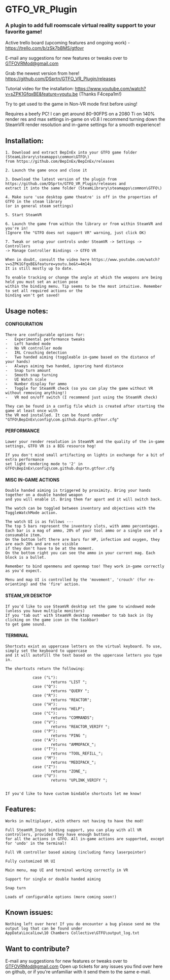 # GTFO_VR_Plugin
### A plugin to add full roomscale virtual reality support to your favorite game!

Active trello board (upcoming features and ongoing work) - https://trello.com/b/zSk7bBMS/gtfovr

E-mail any suggestions for new features or tweaks over to GTFOVRMod@gmail.com

Grab the newest version from here! https://github.com/DSprtn/GTFO_VR_Plugin/releases

Tutorial video for the installation: https://www.youtube.com/watch?v=sZPK1GfqxBE&feature=youtu.be (Thanks F4cepa1m!)

Try to get used to the game in Non-VR mode first before using! 

Requires a beefy PC! I can get around 80-90FPS on a 2080 Ti on 140% render res and max settings in-game on v0.8
I recommend turning down the SteamVR render resolution and in-game settings for a smooth experience!

## Installation: 

 	1. Download and extract BepInEx into your GTFO game folder (SteamLibrary\steamapps\common\GTFO\) 
	from https://github.com/BepInEx/BepInEx/releases
	
	2. Launch the game once and close it
	
	3. Download the latest version of the plugin from https://github.com/DSprtn/GTFO_VR_Plugin/releases and 
	extract it into the same folder (SteamLibrary\steamapps\common\GTFO\)
	
	4. Make sure 'use desktop game theatre' is off in the properties of GTFO in the steam library 
	(or in general steam settings)
	
	5. Start SteamVR
	
	6. Launch the game from within the library or from within SteamVR and you're in!
	(Ignore the "GTFO does not support VR" warning, just click OK)
	
	7. Tweak or setup your controls under SteamVR -> Settings -> Controllers 
	-> Manage Controller Bindings -> GTFO VR
	
	When in doubt, consult the video here https://www.youtube.com/watch?v=sZPK1GfqxBE&feature=youtu.be&t=4m14s
	It is still mostly up to date.
	
	To enable tracking or change the angle at which the weapons are being held you must set an action pose 
	within the binding menu. Tip seems to be the most intuitive. Remember to set all required actions or the 
	binding won't get saved!
	

	
## Usage notes:

#### CONFIGURATION 
	
	There are configurable options for:
	-	Experimental performance tweaks 
	-	Left handed mode 
	-	No VR controller mode 
	- 	IRL Crouching detection 
	-	Two handed aiming (toggleable in-game based on the distance of your hands)
	-	Always aiming two handed, ignoring hand distance
	- 	Snap turn amount
	-	Smooth snap turning
	-	UI Watch scale
	-	Number display for ammo
	- 	Toggle for SteamVR check (so you can play the game without VR without removing anything!) 
	-	VR mod on/off switch (I recommend just using the SteamVR check)

	They can be found in a config file which is created after starting the game at least once with 
	the VR mod installed. It can be found under "GTFO\BepInEx\config\com.github.dsprtn.gtfovr.cfg"

#### PERFORMANCE

	Lower your render resolution in SteamVR and the quality of the in-game settings, GTFO VR is a BIG resource hog!
	
	If you don't mind small artifacting on lights in exchange for a bit of extra performance
	set light rendering mode to '2' in GTFO\BepInEx\config\com.github.dsprtn.gtfovr.cfg
	
#### MISC IN-GAME ACTIONS

	Double handed aiming is triggered by proximity. Bring your hands together on a double handed weapon 
	and you will enable it. Bring them far apart and it will switch back. 
	
	The watch can be toggled between inventory and objectives with the ToggleWatchMode action.
	
	The watch UI is as follows ---
	The top 5 bars represent the inventory slots, with ammo percentages.
	Each bar is a mag of ammo, 20% of your tool ammo or a single use of a consumable item. 
	On the bottom left there are bars for HP, infection and oxygen, they are each 20% and are not visible 
	if they don't have to be at the moment. 
	On the bottom right you can see the ammo in your current mag. Each block is a bullet.
	
	Remember to bind openmenu and openmap too! They work in-game correctly as you'd expect.
	
	Menu and map UI is controlled by the 'movement', 'crouch' (for re-orienting) and the 'fire' action.
	
#### STEAM_VR DESKTOP 
	
	
	If you'd like to use SteamVR desktop set the game to windowed mode (unless you have multiple monitors) 
	If you 'tab out' with SteamVR desktop remember to tab back in (by clicking on the game icon in the taskbar) 
	to get game sound.
	
	
#### TERMINAL
	
	Shortcuts exist as uppercase letters on the virtual keyboard. To use, simply set the keyboard to uppercase 
	and it will autofill the text based on the uppercase letters you type in.
	
	The shortcuts return the following:
	
                case ("L"):
                        returns "LIST ";
                case ("Q"):
                        returns "QUERY ";
                case ("R"):
                        returns "REACTOR";
                case ("H"):
                        returns "HELP";
                case ("C"):
                        returns "COMMANDS";
                case ("V"):
                        returns "REACTOR_VERIFY ";
                case ("P"):
                        returns "PING ";
                case ("A"):
                        returns "AMMOPACK_";
                case ("T"):
                        returns "TOOL_REFILL_";
                case ("M"):
                        returns "MEDIPACK_";
                case ("Z"):
                        returns "ZONE_";
                case ("U"):
                        returns "UPLINK_VERIFY ";
		

	If you'd like to have custom bindable shortcuts let me know! 
				
## Features:
	Works in multiplayer, with others not having to have the mod!
	
	Full SteamVR_Input binding support, you can play with all VR controllers, provided they have enough buttons 
	for all the actions in GTFO. All in-game actions are supported, except for 'undo' in the terminal!
	
	Full VR controller based aiming (including fancy laserpointer)
		
	Fully customized VR UI
	
	Main menu, map UI and terminal working correctly in VR
	
	Support for single or double handed aiming
	
	Snap turn
	
	Loads of configurable options (more coming soon!)
	
## Known issues: 
	
	Nothing left over here! If you do encounter a bug please send me the output log that can be found under 
	AppData\LocalLow\10 Chambers Collective\GTFO\output_log.txt

## Want to contribute?

E-mail any suggestions for new features or tweaks over to GTFOVRMod@gmail.com
Open up tickets for any issues you find over here on github, 
or if you're unfamiliar with it send them to the same e-mail.
